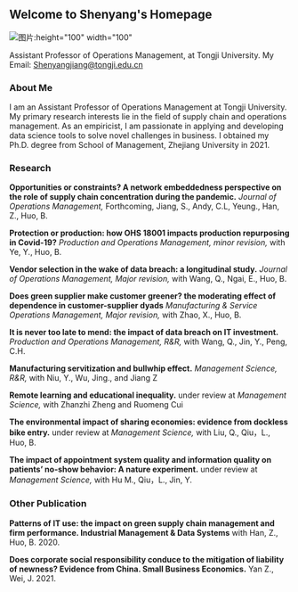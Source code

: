## Welcome to Shenyang's Homepage

![图片:height="100" width="100"](https://user-images.githubusercontent.com/106462349/210160681-06b07a8e-5d54-4924-a76b-bfcbb7327b8e.png) 


Assistant Professor of Operations Management, at Tongji University.
My Email: Shenyangjiang@tongji.edu.cn 

### About Me
I am an Assistant Professor of Operations Management at Tongji University. My primary research interests lie in the field of supply chain and operations management. As an empiricist, I am passionate in applying and developing data science tools to solve novel challenges in business. I obtained my Ph.D. degree from School of Management, Zhejiang University in 2021.

### Research

**Opportunities or constraints? A network embeddedness perspective on the role of supply chain concentration during the pandemic.** _Journal of Operations Management,_ Forthcoming, Jiang, S., Andy, C.L, Yeung., Han, Z., Huo, B.

**Protection or production: how OHS 18001 impacts production repurposing in Covid-19?** _Production and Operations Management, minor revision,_ with Ye, Y., Huo, B.

**Vendor selection in the wake of data breach: a longitudinal study.** _Journal of Operations Management, Major revision,_ with Wang, Q., Ngai, E., Huo, B.

**Does green supplier make customer greener? the moderating effect of dependence in customer-supplier dyads** _Manufacturing & Service Operations Management, Major revision,_ with Zhao, X., Huo, B.

**It is never too late to mend: the impact of data breach on IT investment.** _Production and Operations Management, R&R,_ with Wang, Q., Jin, Y., Peng, C.H.

**Manufacturing servitization and bullwhip effect.** _Management Science, R&R,_ with Niu, Y., Wu, Jing., and Jiang Z

**Remote learning and educational inequality.** under review at _Management Science,_ with Zhanzhi Zheng and Ruomeng Cui

**The environmental impact of sharing economies: evidence from dockless bike entry.** under review at _Management Science,_ with Liu, Q., Qiu，L., Huo, B.

**The impact of appointment system quality and information quality on patients’ no-show behavior: A nature experiment.** under review at _Management Science,_ with Hu M., Qiu，L., Jin, Y.


### Other Publication

**Patterns of IT use: the impact on green supply chain management and firm performance. Industrial Management & Data Systems** with Han, Z., Huo, B. 2020.

**Does corporate social responsibility conduce to the mitigation of liability of newness? Evidence from China. Small Business Economics.** Yan Z., Wei, J. 2021.


